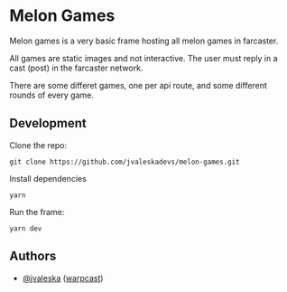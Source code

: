 # Melon Games

Melon games is a very basic frame hosting all melon games in farcaster.

All games are static images and not interactive. The user must reply in a cast (post) in the farcaster network.

There are some differet games, one per api route, and some different rounds of every game.

## Development

Clone the repo:
```
git clone https://github.com/jvaleskadevs/melon-games.git
```

Install dependencies
```
yarn
```

Run the frame:
```
yarn dev
```

## Authors

- [@jvaleska](https://github.com/jvaleskadevs.png) ([warpcast](https://warpcast.com/jvaleska.eth))
